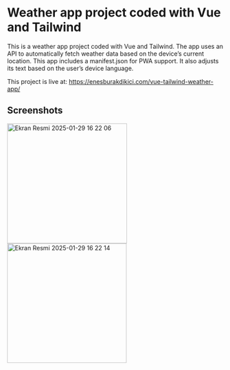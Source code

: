 <h1>Weather app project coded with Vue and Tailwind</h1>

<p>This is a weather app project coded with Vue and Tailwind. The app uses an API to automatically fetch weather data based on the device’s current location. This app includes a manifest.json for PWA support. It also adjusts its text based on the user’s device language.</p>

<p>This project is live at: <a href="https://enesburakdikici.com/vue-tailwind-weather-app/">https://enesburakdikici.com/vue-tailwind-weather-app/</a></p>

<h2>Screenshots</h2>

<img width="279" alt="Ekran Resmi 2025-01-29 16 22 06" src="https://github.com/user-attachments/assets/70d520f5-b2b1-43ab-b64c-616845e07e4b" />

<img width="278" alt="Ekran Resmi 2025-01-29 16 22 14" src="https://github.com/user-attachments/assets/b37144e0-b3da-4e7c-8a67-ef1c3fbe5814" />

